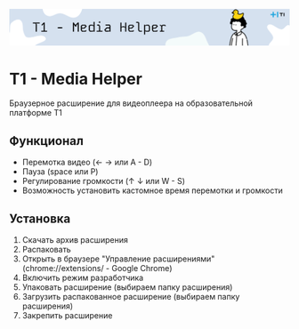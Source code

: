 ![header](/misc/header.png)

# T1 - Media Helper
Браузерное расширение для видеоплеера на образовательной платформе T1

## Функционал
- Перемотка видео (← → или A - D)
- Пауза (space или P)
- Регулирование громкости (↑ ↓ или W - S) 
- Возможность установить кастомное время перемотки и громкости

## Установка
1. Скачать архив расширения
2. Распаковать
3. Открыть в браузере "Управление расширениями" (chrome://extensions/ - Google Chrome)
4. Включить режим разработчика
5. Упаковать расширение (выбираем папку расширения)
6. Загрузить распакованное расширение (выбираем папку расширения)
7. Закрепить расширение